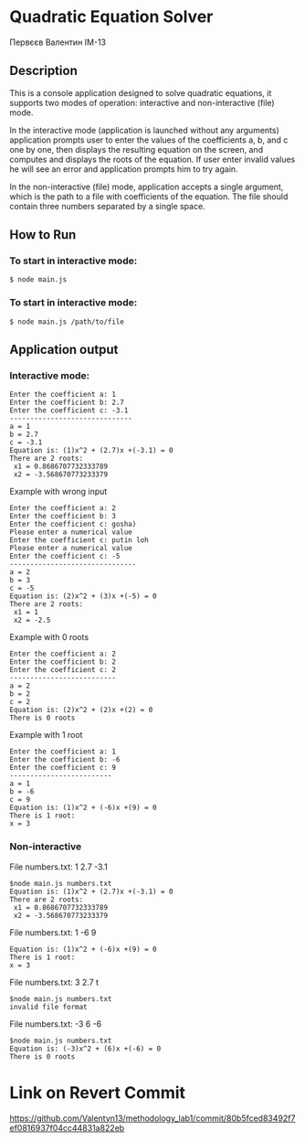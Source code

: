 # Quadratic Equation Solver

 Первєєв Валентин ІМ-13
## Description 

This is a console application designed to solve quadratic equations, it supports two modes of operation: interactive and non-interactive (file) mode.

In the interactive mode (application is launched without any arguments) application prompts user to enter the values of the coefficients a, b, and c one by one, then displays the resulting equation on the screen, and computes and displays the roots of the equation. If user enter invalid values he will see an error and application prompts him to try again. 

In the non-interactive (file) mode, application accepts a single argument, which is the path to a file with coefficients of the equation. The file should contain three numbers separated by a single space.

## How to Run

### To start in interactive mode:
```
$ node main.js
```

### To start in interactive mode:
```
$ node main.js /path/to/file
```

## Application output

### Interactive mode:

```
Enter the coefficient a: 1
Enter the coefficient b: 2.7
Enter the coefficient c: -3.1
------------------------------
a = 1
b = 2.7
c = -3.1
Equation is: (1)x^2 + (2.7)x +(-3.1) = 0 
There are 2 roots:
 x1 = 0.8686707732333789
 x2 = -3.568670773233379
```
Example with wrong input
```
Enter the coefficient a: 2
Enter the coefficient b: 3
Enter the coefficient c: gosha)
Please enter a numerical value
Enter the coefficient c: putin loh
Please enter a numerical value
Enter the coefficient c: -5
-------------------------------
a = 2
b = 3
c = -5
Equation is: (2)x^2 + (3)x +(-5) = 0     
There are 2 roots:
 x1 = 1
 x2 = -2.5
```
Example with 0 roots
```
Enter the coefficient a: 2
Enter the coefficient b: 2
Enter the coefficient c: 2
--------------------------
a = 2
b = 2
c = 2
Equation is: (2)x^2 + (2)x +(2) = 0
There is 0 roots
```
Example with 1 root
```
Enter the coefficient a: 1
Enter the coefficient b: -6
Enter the coefficient c: 9
-------------------------
a = 1
b = -6
c = 9
Equation is: (1)x^2 + (-6)x +(9) = 0
There is 1 root:
x = 3
```

### Non-interactive

File numbers.txt: 1 2.7 -3.1

```
$node main.js numbers.txt
Equation is: (1)x^2 + (2.7)x +(-3.1) = 0
There are 2 roots:
 x1 = 0.8686707732333789
 x2 = -3.568670773233379
```
File numbers.txt: 1 -6 9 
```
Equation is: (1)x^2 + (-6)x +(9) = 0 
There is 1 root:
x = 3
```
File numbers.txt: 3 2.7 t

```
$node main.js numbers.txt
invalid file format
```

File numbers.txt: -3 6 -6

```
$node main.js numbers.txt
Equation is: (-3)x^2 + (6)x +(-6) = 0 
There is 0 roots
```

# Link on Revert Commit
https://github.com/Valentyn13/methodology_lab1/commit/80b5fced83492f7ef0816937f04cc44831a822eb